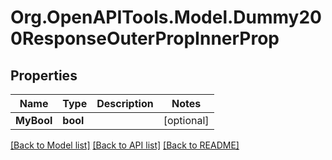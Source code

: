 # Org.OpenAPITools.Model.Dummy200ResponseOuterPropInnerProp

## Properties

Name | Type | Description | Notes
------------ | ------------- | ------------- | -------------
**MyBool** | **bool** |  | [optional] 

[[Back to Model list]](../../README.md#documentation-for-models) [[Back to API list]](../../README.md#documentation-for-api-endpoints) [[Back to README]](../../README.md)

